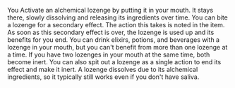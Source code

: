 You Activate an alchemical lozenge by putting it in your mouth. It stays there, slowly dissolving and releasing its ingredients over time. You can bite a lozenge for a secondary effect. The action this takes is noted in the item. As soon as this secondary effect is over, the lozenge is used up and its benefits for you end. You can drink elixirs, potions, and beverages with a lozenge in your mouth, but you can't benefit from more than one lozenge at a time. If you have two lozenges in your mouth at the same time, both become inert. You can also spit out a lozenge as a single action to end its effect and make it inert. A lozenge dissolves due to its alchemical ingredients, so it typically still works even if you don't have saliva.
